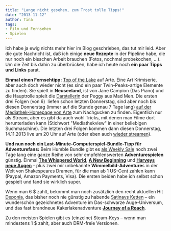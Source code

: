 ```yaml
---
title: "Lange nicht gesehen, zum Trost tolle Tipps!"
date: "2013-11-12" 
author: Tina
tags:
- Film und Fernsehen
- Spielen
---
```


Ich habe ja ewig nichts mehr hier im Blog geschrieben, das tut mir leid. Aber die gute Nachricht ist, daß ich einige **neue Rezepte** in der Pipeline habe, die nur noch ein bisschen Arbeit brauchen (Fotos, nochmal probekochen, ...). Um die Zeit bis dahin zu überbrücken, habe ich heute noch **ein paar Tipps und Links** parat.

**Einmal einen Fernsehtipp:** [Top of the Lake](http://de.wikipedia.org/wiki/Top_of_the_Lake "Infos auf Wikipedia") auf Arte. Eine Art Krimiserie, aber auch doch wieder nicht (es sind ein paar Twin-Peaks-artige Elemente zu finden). Sie spielt in **Neuseeland**, ist von Jane Campion (Das Piano) und die Hauptrolle spielt die [Darstellerin](http://de.wikipedia.org/wiki/Elisabeth_Moss "Infos auf Wikipedia zu Elisabeth Moss") der Peggy aus Mad Men. Die ersten drei Folgen (von 6)  liefen schon letzten Donnerstag, sind aber noch bis diesen Donnerstag (immer auf die Stunde genau 7 Tage lang) [auf der Mediathek-Homepage von Arte](http://www.arte.tv/guide/de/suchergebnisse?keyword=top+of+the+lake "Link zu den Videos in der Mediathek bei Arte") zum Nachgucken zu finden. Eigentlich nur als Stream, aber es gibt da auch wohl Tricks, mit denen man Filme dort herunterladen kann (Stichwort "Mediathekview" in einer beliebigen Suchmaschine). Die letzten drei Folgen kommen dann diesen Donnerstag, 14.11.2013 live um 20 Uhr auf Arte (oder eben auch [wieder streamen](http://www.arte.tv/guide/de/suchergebnisse?keyword=top+of+the+lake)).

**Und nun noch ein Last-Minute-Computerspiel-Bundle-Tipp für Adventurefans:** Beim Humble Bundle gibt es [als Weekly Sale](https://www.humblebundle.com/weekly) noch zwei Tage lang eine ganze Reihe von sehr empfehlenswerten **Adventurespielen** günstig. Einmal [**The Whispered World**](http://de.wikipedia.org/wiki/Whispered_World), [**A New Beginning**](http://de.wikipedia.org/wiki/A_New_Beginning_(Computerspiel)) und [**Harveys neue Augen**](http://de.wikipedia.org/wiki/Harveys_neue_Augen) - plus zwei mir unbekannte **Wimmelbild-Adventure**s in der Welt von Shakespeares Dramen, für die man ab 1 US-Cent zahlen kann (Paypal, Amazon Payments, Visa). Die ersten beiden habe ich selbst schon gespielt und fand sie wirklich super.

Wenn man 6 $ zahlt, bekommt man noch zusätzlich den recht aktuellen Hit [Deponia](http://de.wikipedia.org/wiki/Deponia), das bisher noch nie günstig zu habende [Satinavs Ketten](http://de.wikipedia.org/wiki/Satinavs_Ketten) – ein wunderschön gezeichnetes Adventure im Das-schwarze Auge-Universum, und das fast brandneue Kakerlakenadventure [**Journey of a Roach**](http://www.journeyofaroach.de).

Zu den meisten Spielen gibt es (einzelne) Steam-Keys – wenn man mindestens 1 $ zahlt, aber auch DRM-freie Versionen.
